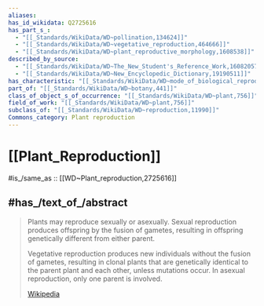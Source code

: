 ```yaml
---
aliases:
has_id_wikidata: Q2725616
has_part_s_:
  - "[[_Standards/WikiData/WD~pollination,134624]]"
  - "[[_Standards/WikiData/WD~vegetative_reproduction,464666]]"
  - "[[_Standards/WikiData/WD~plant_reproductive_morphology,1608538]]"
described_by_source:
  - "[[_Standards/WikiData/WD~The_New_Student's_Reference_Work,16082057]]"
  - "[[_Standards/WikiData/WD~New_Encyclopedic_Dictionary,19190511]]"
has_characteristic: "[[_Standards/WikiData/WD~mode_of_biological_reproduction,130077803]]"
part_of: "[[_Standards/WikiData/WD~botany,441]]"
class_of_object_s_of_occurrence: "[[_Standards/WikiData/WD~plant,756]]"
field_of_work: "[[_Standards/WikiData/WD~plant,756]]"
subclass_of: "[[_Standards/WikiData/WD~reproduction,11990]]"
Commons_category: Plant reproduction
---
```


# [[Plant_Reproduction]] 

#is_/same_as :: [[WD~Plant_reproduction,2725616]] 

## #has_/text_of_/abstract 

> Plants may reproduce sexually or asexually. 
> Sexual reproduction produces offspring by the fusion of gametes, 
> resulting in offspring genetically different from either parent. 
> 
> Vegetative reproduction produces new individuals without the fusion of gametes, 
> resulting in clonal plants that are genetically identical to the parent plant and each other, 
> unless mutations occur. 
> In asexual reproduction, only one parent is involved.
>
> [Wikipedia](https://en.wikipedia.org/wiki/Plant%20reproduction) 

